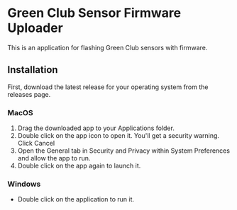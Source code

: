 # Green Club Sensor Firmware Uploader
This is an application for flashing Green Club sensors with firmware.

## Installation

First, download the latest release for your operating system from the releases page.

### MacOS
1. Drag the downloaded app to your Applications folder.
2. Double click on the app icon to open it. You'll get a security warning. Click Cancel
3. Open the General tab in Security and Privacy within System Preferences and allow the app to run.
4. Double click on the app again to launch it.

### Windows
- Double click on the application to run it.
